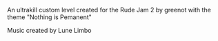 An ultrakill custom level created for the Rude Jam 2 by greenot with the theme "Nothing is Pemanent"

Music created by Lune Limbo
